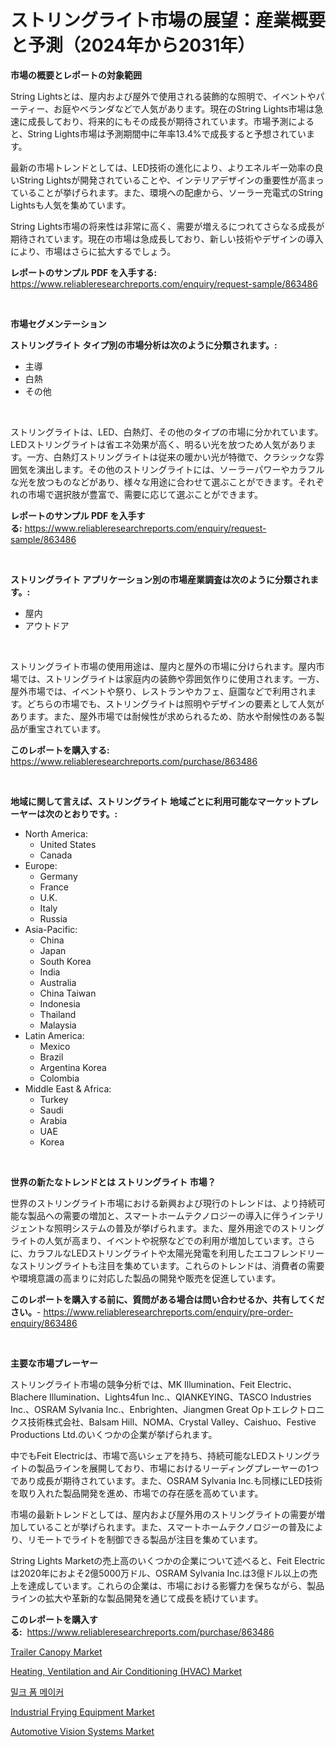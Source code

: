 <p><h1>ストリングライト市場の展望：産業概要と予測（2024年から2031年）</h1></p><p><strong>市場の概要とレポートの対象範囲</strong></p>
<p><p>String Lightsとは、屋内および屋外で使用される装飾的な照明で、イベントやパーティー、お庭やベランダなどで人気があります。現在のString Lights市場は急速に成長しており、将来的にもその成長が期待されています。市場予測によると、String Lights市場は予測期間中に年率13.4%で成長すると予想されています。</p><p>最新の市場トレンドとしては、LED技術の進化により、よりエネルギー効率の良いString Lightsが開発されていることや、インテリアデザインの重要性が高まっていることが挙げられます。また、環境への配慮から、ソーラー充電式のString Lightsも人気を集めています。</p><p>String Lights市場の将来性は非常に高く、需要が増えるにつれてさらなる成長が期待されています。現在の市場は急成長しており、新しい技術やデザインの導入により、市場はさらに拡大するでしょう。</p></p>
<p><strong>レポートのサンプル PDF を入手する:</strong> <a href="https://www.reliableresearchreports.com/enquiry/request-sample/863486">https://www.reliableresearchreports.com/enquiry/request-sample/863486</a></p>
<p>&nbsp;</p>
<p><strong>市場セグメンテーション</strong></p>
<p><strong>ストリングライト タイプ別の市場分析は次のように分類されます。:</strong></p>
<p><ul><li>主導</li><li>白熱</li><li>その他</li></ul></p>
<p>&nbsp;</p>
<p><p>ストリングライトは、LED、白熱灯、その他のタイプの市場に分かれています。LEDストリングライトは省エネ効果が高く、明るい光を放つため人気があります。一方、白熱灯ストリングライトは従来の暖かい光が特徴で、クラシックな雰囲気を演出します。その他のストリングライトには、ソーラーパワーやカラフルな光を放つものなどがあり、様々な用途に合わせて選ぶことができます。それぞれの市場で選択肢が豊富で、需要に応じて選ぶことができます。</p></p>
<p><strong>レポートのサンプル PDF を入手する:</strong>&nbsp;<a href="https://www.reliableresearchreports.com/enquiry/request-sample/863486">https://www.reliableresearchreports.com/enquiry/request-sample/863486</a></p>
<p>&nbsp;</p>
<p><strong> ストリングライト アプリケーション別の市場産業調査は次のように分類されます。:</strong></p>
<p><ul><li>屋内</li><li>アウトドア</li></ul></p>
<p>&nbsp;</p>
<p><p>ストリングライト市場の使用用途は、屋内と屋外の市場に分けられます。屋内市場では、ストリングライトは家庭内の装飾や雰囲気作りに使用されます。一方、屋外市場では、イベントや祭り、レストランやカフェ、庭園などで利用されます。どちらの市場でも、ストリングライトは照明やデザインの要素として人気があります。また、屋外市場では耐候性が求められるため、防水や耐候性のある製品が重宝されています。</p></p>
<p><strong>このレポートを購入する:</strong>&nbsp; <a href="https://www.reliableresearchreports.com/purchase/863486">https://www.reliableresearchreports.com/purchase/863486</a></p>
<p>&nbsp;</p>
<p><strong>地域に関して言えば、ストリングライト 地域ごとに利用可能なマーケットプレーヤーは次のとおりです。:</strong></p>
<p><ul>
    <li>
        North America:
        <ul>
            <li>United States</li>
            <li>Canada</li>
        </ul>
    </li>
    <li>
        Europe:
        <ul>
            <li>Germany</li>
            <li>France</li>
            <li>U.K.</li>
            <li>Italy</li>
            <li>Russia</li>
        </ul>
    </li>
    <li>
        Asia-Pacific:
        <ul>
            <li>China</li>
            <li>Japan</li>
            <li>South Korea</li>
            <li>India</li>
            <li>Australia</li>
            <li>China Taiwan</li>
            <li>Indonesia</li>
            <li>Thailand</li>
            <li>Malaysia</li>
        </ul>
    </li>
    <li>
        Latin America:
        <ul>
            <li>Mexico</li>
            <li>Brazil</li>
            <li>Argentina Korea</li>
            <li>Colombia</li>
        </ul>
    </li>
    <li>
        Middle East & Africa:
        <ul>
            <li>Turkey</li>
            <li>Saudi</li>
            <li>Arabia</li>
            <li>UAE</li>
            <li>Korea</li>
        </ul>
    </li>
    </ul></p>
<p>&nbsp;</p>
<p><strong>世界の新たなトレンドとは ストリングライト 市場？</strong></p>
<p><p>世界のストリングライト市場における新興および現行のトレンドは、より持続可能な製品への需要の増加と、スマートホームテクノロジーの導入に伴うインテリジェントな照明システムの普及が挙げられます。また、屋外用途でのストリングライトの人気が高まり、イベントや祝祭などでの利用が増加しています。さらに、カラフルなLEDストリングライトや太陽光発電を利用したエコフレンドリーなストリングライトも注目を集めています。これらのトレンドは、消費者の需要や環境意識の高まりに対応した製品の開発や販売を促進しています。</p></p>
<p><strong>このレポートを購入する前に、質問がある場合は問い合わせるか、共有してください。</strong>- <a href="https://www.reliableresearchreports.com/enquiry/pre-order-enquiry/863486">https://www.reliableresearchreports.com/enquiry/pre-order-enquiry/863486</a></p>
<p>&nbsp;</p>
<p><strong>主要な市場プレーヤー</strong></p>
<p><p>ストリングライト市場の競争分析では、MK Illumination、Feit Electric、Blachere Illumination、Lights4fun Inc.、QIANKEYING、TASCO Industries Inc.、OSRAM Sylvania Inc.、Enbrighten、Jiangmen Great Opトエレクトロニクス技術株式会社、Balsam Hill、NOMA、Crystal Valley、Caishuo、Festive Productions Ltd.のいくつかの企業が挙げられます。</p><p>中でもFeit Electricは、市場で高いシェアを持ち、持続可能なLEDストリングライトの製品ラインを展開しており、市場におけるリーディングプレーヤーの1つであり成長が期待されています。また、OSRAM Sylvania Inc.も同様にLED技術を取り入れた製品開発を進め、市場での存在感を高めています。</p><p>市場の最新トレンドとしては、屋内および屋外用のストリングライトの需要が増加していることが挙げられます。また、スマートホームテクノロジーの普及により、リモートでライトを制御できる製品が注目を集めています。</p><p>String Lights Marketの売上高のいくつかの企業について述べると、Feit Electricは2020年におよそ2億5000万ドル、OSRAM Sylvania Inc.は3億ドル以上の売上を達成しています。これらの企業は、市場における影響力を保ちながら、製品ラインの拡大や革新的な製品開発を通じて成長を続けています。</p></p>
<p><strong>このレポートを購入する:</strong>&nbsp;&nbsp;<a href="https://www.reliableresearchreports.com/purchase/863486">https://www.reliableresearchreports.com/purchase/863486</a></p>
<p><p><a href="https://github.com/jsmusil/Market-Research-Report-List-2/blob/main/trailer-canopy-market.md">Trailer Canopy Market</a></p><p><a href="https://view.publitas.com/reportprime-1/heating-ventilation-and-air-conditioning-hvac-market-size-growth-and-forecast-from-2023-2030/">Heating, Ventilation and Air Conditioning (HVAC) Market</a></p><p><a href="https://medium.com/@cliftonfisher9067/%EC%9A%B0%EC%9C%A0-%EA%B1%B0%ED%92%88-%EC%A0%9C%EC%A1%B0%EA%B8%B0-%EC%8B%9C%EC%9E%A5-%EB%B3%B4%EA%B3%A0%EC%84%9C%EB%8A%94-%EC%9D%B4-%EC%8B%9C%EC%9E%A5%EC%9D%98-%EC%B5%9C%EC%8B%A0-%ED%8A%B8%EB%A0%8C%EB%93%9C%EC%99%80-%EC%84%B1%EC%9E%A5-%EA%B8%B0%ED%9A%8C%EB%A5%BC-%EB%B3%B4%EC%97%AC%EC%A4%8D%EB%8B%88%EB%8B%A4-06bb78917566">밀크 폼 메이커</a></p><p><a href="https://boundless-drawbridge-702.notion.site/Industrial-Frying-Equipment-Market-Provides-Detailed-Segmentation-of-this-Market-based-on-Type-Appl-a745a583f5254d8493f61fc74bb7a4e1">Industrial Frying Equipment Market</a></p><p><a href="https://github.com/bmorecock/Market-Research-Report-List-2/blob/main/automotive-vision-systems-market.md">Automotive Vision Systems Market</a></p></p>